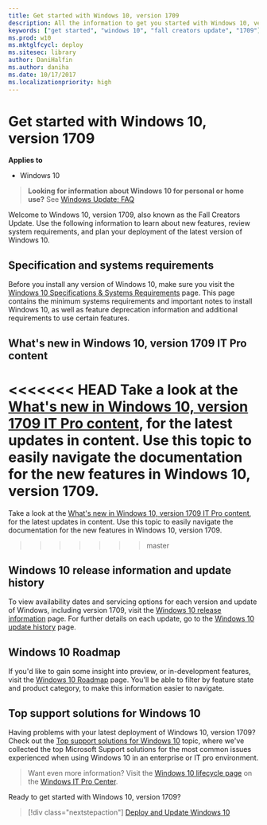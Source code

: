 ```yaml
---
title: Get started with Windows 10, version 1709
description: All the information to get you started with Windows 10, version 1709.
keywords: ["get started", "windows 10", "fall creators update", "1709"]
ms.prod: w10
ms.mktglfcycl: deploy
ms.sitesec: library
author: DaniHalfin
ms.author: daniha
ms.date: 10/17/2017
ms.localizationpriority: high
---
```


# Get started with Windows 10, version 1709

**Applies to**

-   Windows 10

> **Looking for information about Windows 10 for personal or home use?** See [Windows Update: FAQ](https://support.microsoft.com/help/12373/windows-update-faq) 

Welcome to Windows 10, version 1709, also known as the Fall Creators Update. Use the following information to learn about new features, review system requirements, and plan your deployment of the latest version of Windows 10.

## Specification and systems requirements 

Before you install any version of Windows 10, make sure you visit the [Windows 10 Specifications & Systems Requirements](https://www.microsoft.com/windows/windows-10-specifications) page. This page contains the minimum systems requirements and important notes to install Windows 10, as well as feature deprecation information and additional requirements to use certain features.

## What's new in Windows 10, version 1709 IT Pro content

<<<<<<< HEAD
Take a look at the [What's new in Windows 10, version 1709 IT Pro content](whats-new-windows-10-version-1709), for the latest updates in content. Use this topic to easily navigate the documentation for the new features in Windows 10, version 1709.
=======
Take a look at the [What's new in Windows 10, version 1709 IT Pro content](whats-new-windows-10-version-1709.md), for the latest updates in content. Use this topic to easily navigate the documentation for the new features in Windows 10, version 1709.
>>>>>>> master

## Windows 10 release information and update history

To view availability dates and servicing options for each version and update of Windows, including version 1709, visit the [Windows 10 release information](https://technet.microsoft.com/windows/mt679505.aspx) page. For further details on each update, go to the [Windows 10 update history](https://support.microsoft.com/help/4018124/windows-10-update-history) page.

## Windows 10 Roadmap

If you'd like to gain some insight into preview, or in-development features, visit the [Windows 10 Roadmap](https://www.microsoft.com/en-us/WindowsForBusiness/windows-roadmap) page. You'll be able to filter by feature state and product category, to make this information easier to navigate.

## Top support solutions for Windows 10

Having problems with your latest deployment of Windows 10, version 1709? Check out the [Top support solutions for Windows 10](/windows/client-management/windows-10-support-solutions) topic, where we've collected the top Microsoft Support solutions for the most common issues experienced when using Windows 10 in an enterprise or IT pro environment.

> Want even more information? Visit the [Windows 10 lifecycle page](https://www.microsoft.com/itpro/windows-10) on the [Windows IT Pro Center](https://itpro.windows.com).

Ready to get started with Windows 10, version 1709?
> [!div class="nextstepaction"]
> [Deploy and Update Windows 10](/windows/deployment)